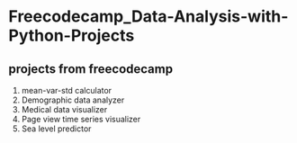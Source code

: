 # Freecodecamp_Data-Analysis-with-Python-Projects

## projects from freecodecamp
1. mean-var-std calculator
2. Demographic data analyzer
3. Medical data visualizer
4. Page view time series visualizer
5. Sea level predictor
